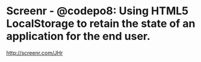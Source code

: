 <!--
id: 1012555508
link: http://kevinisom.info/post/1012555508/screenr-codepo8-using-html5-localstorage-to-retain
slug: screenr-codepo8-using-html5-localstorage-to-retain
date: Thu Aug 26 2010 16:22:38 GMT+1200 (NZST)
raw: {"blog_name":"kevinisom","id":1012555508,"post_url":"http://kevinisom.info/post/1012555508/screenr-codepo8-using-html5-localstorage-to-retain","slug":"screenr-codepo8-using-html5-localstorage-to-retain","type":"link","date":"2010-08-26 04:22:38 GMT","timestamp":1282796558,"state":"published","format":"html","reblog_key":"euoKMVnZ","tags":[],"short_url":"http://tmblr.co/Zw68YyyMbxq","highlighted":[],"feed_item":"http://screenr.com/JHr","from_feed_id":"650234","note_count":0,"title":"Screenr - @codepo8: Using HTML5 LocalStorage to retain the state of an application for the end user.","url":"http://screenr.com/JHr","description":""}
publish: 2010-08-026
tags: 
title: Screenr - @codepo8: Using HTML5 LocalStorage to retain the state of an application for the end user.
-->


Screenr - @codepo8: Using HTML5 LocalStorage to retain the state of an application for the end user.
====================================================================================================

<http://screenr.com/JHr>

